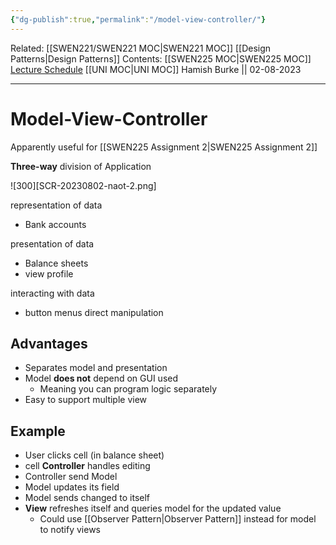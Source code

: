```yaml
---
{"dg-publish":true,"permalink":"/model-view-controller/"}
---
```


Related: [[SWEN221/SWEN221 MOC\|SWEN221 MOC]] [[Design Patterns\|Design Patterns]]
Contents: [[SWEN225 MOC\|SWEN225 MOC]]
[Lecture Schedule](https://ecs.wgtn.ac.nz/Courses/SWEN225_2023T2/CourseSchedule)
[[UNI MOC\|UNI MOC]]
Hamish Burke || 02-08-2023
***

# Model-View-Controller

Apparently useful for [[SWEN225 Assignment 2\|SWEN225 Assignment 2]]

**Three-way** division of Application

![300][SCR-20230802-naot-2.png]

representation of data
- Bank accounts

presentation of data
- Balance sheets
- view profile

interacting with data
- button menus direct manipulation

## Advantages

- Separates model and presentation
- Model **does not** depend on GUI used
	- Meaning you can program logic separately
 - Easy to support multiple view

## Example

- User clicks cell (in balance sheet)
- cell **Controller** handles editing
- Controller send Model
- Model updates its field
- Model sends changed to itself
- **View** refreshes itself and queries model for the updated value
	- Could use [[Observer Pattern\|Observer Pattern]] instead for model to notify views
